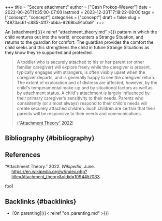 +++
title = "Secure attachment"
author = ["Cash Prokop-Weaver"]
date = 2022-06-26T11:35:00-07:00
lastmod = 2023-12-23T17:18:22-08:00
tags = ["concept", "concept"]
categories = ["concept"]
draft = false
slug = "4873ac61-c885-41f7-bbba-9269bc91b0a9"
+++

An [attachment]({{< relref "attachment_theory.md" >}}) pattern in which the child ventures out into the world, encounters a Strange Situation, and returns to the guardian for comfort. The guardian provides the comfort the child seeks and this strengthens the child in future Strange Situations as they know they're supported and protected.

> A toddler who is securely attached to his or her parent (or other familiar caregiver) will explore freely while the caregiver is present, typically engages with strangers, is often visibly upset when the caregiver departs, and is generally happy to see the caregiver return. The extent of exploration and of distress are affected, however, by the child's temperamental make-up and by situational factors as well as by attachment status. A child's attachment is largely influenced by their primary caregiver's sensitivity to their needs. Parents who consistently (or almost always) respond to their child's needs will create securely attached children. Such children are certain that their parents will be responsive to their needs and communications.
>
> (<a href="#citeproc_bib_item_1">“Attachment Theory” 2022</a>)


## Bibliography {#bibliography}

## References

<style>.csl-entry{text-indent: -1.5em; margin-left: 1.5em;}</style><div class="csl-bib-body">
  <div class="csl-entry"><a id="citeproc_bib_item_1"></a>“Attachment Theory.” 2022. <i>Wikipedia</i>, June. <a href="https://en.wikipedia.org/w/index.php?title=Attachment_theory&oldid=1094457033">https://en.wikipedia.org/w/index.php?title=Attachment_theory&#38;oldid=1094457033</a>.</div>
</div>

foo1


## Backlinks {#backlinks}

-   [On parenting]({{< relref "on_parenting.md" >}})

